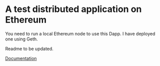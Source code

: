 # A test distributed application on Ethereum

You need to run a local Ethereum node to use this Dapp. I have deployed one using Geth.

Readme to be updated.

[Documentation](https://github.com/ethereum/wiki/wiki/JavaScript-API)

